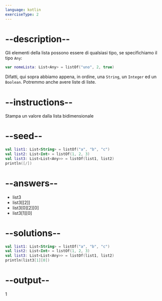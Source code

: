 ```yaml
---
language: kotlin
exerciseType: 2
---
```


# --description--

Gli elementi della lista possono essere di qualsiasi tipo, se specifichiamo il tipo `Any`:
```kotlin
var nomeLista: List<Any> = listOf("uno", 2, true)
```
Difatti, qui sopra abbiamo appena, in ordine, una `String`, un `Integer` ed un `Boolean`.
Potremmo anche avere liste di liste.

# --instructions--

Stampa un valore dalla lista bidimensionale

# --seed--

```kotlin
val list1: List<String> = listOf("a", "b", "c")
val list2: List<Int> = listOf(1, 2, 3)
val list3: List<List<Any>> = listOf(list1, list2)
println([/])
```

# --answers--

- list3
- list3[[2]]
- list3[0][2][0]
- list3[1][0]

# --solutions--

```kotlin
val list1: List<String> = listOf("a", "b", "c")
val list2: List<Int> = listOf(1, 2, 3)
val list3: List<List<Any>> = listOf(list1, list2)
println(list3[1][0])
```

# --output--

1
